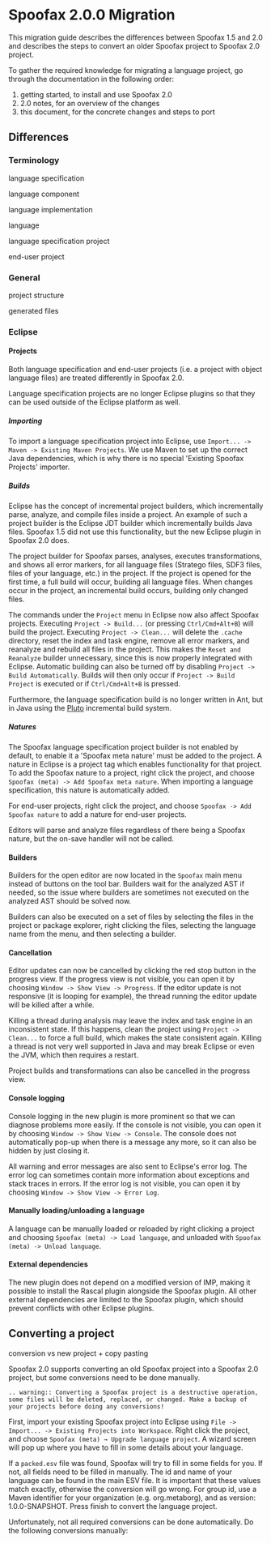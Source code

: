 # Spoofax 2.0.0 Migration

This migration guide describes the differences between Spoofax 1.5 and 2.0 and describes the steps to convert an older Spoofax project to Spoofax 2.0 project.

To gather the required knowledge for migrating a language project, go through the documentation in the following order:

1. getting started, to install and use Spoofax 2.0
2. 2.0 notes, for an overview of the changes
3. this document, for the concrete changes and steps to port

## Differences

### Terminology

language specification

language component

language implementation

language

language specification project

end-user project

### General

project structure

generated files

### Eclipse

#### Projects

Both language specification and end-user projects (i.e. a project with object language files) are treated differently in Spoofax 2.0.

Language specification projects are no longer Eclipse plugins so that they can be used outside of the Eclipse platform as well.

##### Importing

To import a language specification project into Eclipse, use `Import... -> Maven -> Existing Maven Projects`. We use Maven to set up the correct Java dependencies, which is why there is no special 'Existing Spoofax Projects' importer.

##### Builds

Eclipse has the concept of incremental project builders, which incrementally parse, analyze, and compile files inside a project. An example of such a project builder is the Eclipse JDT builder which incrementally builds Java files. Spoofax 1.5  did not use this functionality, but the new Eclipse plugin in Spoofax 2.0 does.

The project builder for Spoofax parses, analyses, executes transformations, and shows all error markers, for all language files (Stratego files, SDF3 files, files of your language, etc.) in the project. If the project is opened for the first time, a full build will occur, building all language files. When changes occur in the project, an incremental build occurs, building only changed files.

The commands under the `Project` menu in Eclipse now also affect Spoofax projects.
Executing `Project -> Build...` (or pressing `Ctrl/Cmd+Alt+B`) will build the project.
Executing `Project -> Clean...` will delete the `.cache` directory, reset the index and task engine, remove all error markers, and reanalyze and rebuild all files in the project. This makes the `Reset and Reanalyze` builder unnecessary, since this is now properly integrated with Eclipse.
Automatic building can also be turned off by disabling `Project -> Build Automatically`. Builds will then only occur if `Project -> Build Project` is executed or if `Ctrl/Cmd+Alt+B` is pressed.

Furthermore, the language specification build is no longer written in Ant, but in Java using the [Pluto](http://pluto-build.github.io/) incremental build system.

##### Natures

The Spoofax language specification project builder is not enabled by default, to enable it a 'Spoofax meta nature' must be added to the project. A nature in Eclipse is a project tag which enables functionality for that project. To add the Spoofax nature to a project, right click the project, and choose `Spoofax (meta) -> Add Spoofax meta nature`.
When importing a language specification, this nature is automatically added.

For end-user projects, right click the project, and choose `Spoofax -> Add Spoofax nature` to add a nature for end-user projects.

Editors will parse and analyze files regardless of there being a Spoofax nature, but the on-save handler will not be called.

#### Builders

Builders for the open editor are now located in the `Spoofax` main menu instead of buttons on the tool bar. Builders wait for the analyzed AST if needed, so the issue where builders are sometimes not executed on the analyzed AST should be solved now.

Builders can also be executed on a set of files by selecting the files in the project or package explorer, right clicking the files, selecting the language name from the menu, and then selecting a builder.

#### Cancellation

Editor updates can now be cancelled by clicking the red stop button in the progress view. If the progress view is not visible, you can open it by choosing `Window -> Show View -> Progress`. If the editor update is not responsive (it is looping for example), the thread running the editor update will be killed after a while.

Killing a thread during analysis may leave the index and task engine in an inconsistent state. If this happens, clean the project using `Project -> Clean...` to force a full build, which makes the state consistent again. Killing a thread is not very well supported in Java and may break Eclipse or even the JVM, which then requires a restart.

Project builds and transformations can also be cancelled in the progress view.

#### Console logging

Console logging in the new plugin is more prominent so that we can diagnose problems more easily. If the console is not visible, you can open it by choosing `Window -> Show View -> Console`. The console does not automatically pop-up when there is a message any more, so it can also be hidden by just closing it.

All warning and error messages are also sent to Eclipse's error log. The error log can sometimes contain more information about exceptions and stack traces in errors. If the error log is not visible, you can open it by choosing `Window -> Show View -> Error Log`.

#### Manually loading/unloading a language

A language can be manually loaded or reloaded by right clicking a project and choosing `Spoofax (meta) -> Load language`, and unloaded with `Spoofax (meta) -> Unload language`.

#### External dependencies

The new plugin does not depend on a modified version of IMP, making it possible to install the Rascal plugin alongside the Spoofax plugin. All other external dependencies are limited to the Spoofax plugin, which should prevent conflicts with other Eclipse plugins.

## Converting a project

conversion vs new project + copy pasting

Spoofax 2.0 supports converting an old Spoofax project into a Spoofax 2.0 project, but some conversions need to be done manually.

```eval_rst
.. warning:: Converting a Spoofax project is a destructive operation, some files will be deleted, replaced, or changed. Make a backup of your projects before doing any conversions!
```

First, import your existing Spoofax project into Eclipse using `File -> Import... -> Existing Projects into Workspace`. Right click the project, and choose `Spoofax (meta) → Upgrade language project`. A wizard screen will pop up where you have to fill in some details about your language.

If a `packed.esv` file was found, Spoofax will try to fill in some fields for you. If not, all fields need to be filled in manually. The id and name of your language can be found in the main ESV file. It is important that these values match exactly, otherwise the conversion will go wrong.
For group id, use a Maven identifier for your organization (e.g. org.metaborg), and as version: 1.0.0-SNAPSHOT. Press finish to convert the language project.

Unfortunately, not all required conversions can be done automatically. Do the following conversions manually:
